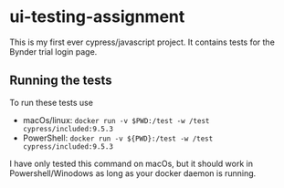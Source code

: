 # ui-testing-assignment
This is my first ever cypress/javascript project. It contains tests for the Bynder trial login page.

## Running the tests
To run these tests use
* macOs/linux: `docker run -v $PWD:/test -w /test cypress/included:9.5.3`
* PowerShell: `docker run -v ${PWD}:/test -w /test cypress/included:9.5.3`

I have only tested this command on macOs, but it should work in Powershell/Winodows as long as your docker daemon is running.